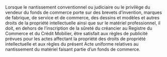 Lorsque le nantissement conventionnel ou judiciaire ou le privilège du vendeur du
fonds de commerce porte sur des brevets d’invention, marques de fabrique, de service et de
commerce, des dessins et modèles et autres droits de la propriété intellectuelle ainsi que sur le
matériel professionnel, il doit, en dehors de l’inscription de la sûreté du créancier au Registre
du Commerce et du Crédit Mobilier, être satisfait aux règles de publicité prévues pour les
actes affectant la propriété des droits de propriété intellectuelle et aux règles du présent Acte
uniforme relatives au nantissement du matériel faisant partie d’un fonds de commerce.
